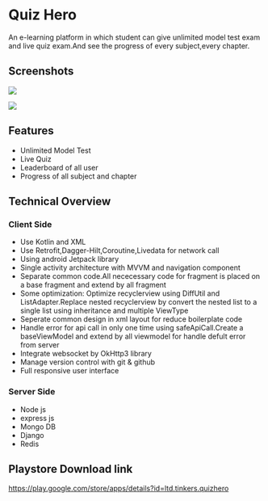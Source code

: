 
# Quiz Hero

An e-learning platform in which student can give unlimited model test exam and live quiz exam.And see the progress of every subject,every chapter.


## Screenshots


![](https://user-images.githubusercontent.com/53580076/221098427-831c6d77-f9ac-47de-9dc9-e472737c725f.png)


![](https://user-images.githubusercontent.com/53580076/221098394-39eb86aa-6cff-4043-a21d-83a8202475d4.png)
## Features

- Unlimited Model Test
- Live Quiz
- Leaderboard of all user
- Progress of all subject and chapter


## Technical Overview

### Client Side
- Use Kotlin and XML
- Use Retrofit,Dagger-Hilt,Coroutine,Livedata for network call
- Using android Jetpack library
- Single activity  architecture with MVVM and navigation component
- Separate common code.All nececessary code for fragment is placed on a base fragment and extend by all fragment
- Some optimization: Optimize recyclerview using DiffUtil and ListAdapter.Replace nested recyclerview by convert the       nested list to a single list using inheritance and multiple ViewType
- Seperate common design in xml layout for reduce boilerplate code
- Handle error for api call in only one time using safeApiCall.Create a baseViewModel and extend by all viewmodel for handle defult error from server
- Integrate websocket by OkHttp3 library 
- Manage version control with git & github
- Full responsive user interface

### Server Side
- Node js
- express js
- Mongo DB
- Django
- Redis


## Playstore Download link
https://play.google.com/store/apps/details?id=ltd.tinkers.quizhero

